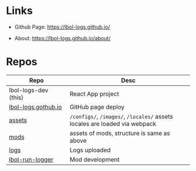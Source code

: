# Links

- Github Page: https://lbol-logs.github.io/

- About: https://lbol-logs.github.io/about/

# Repos

| Repo | Desc |
| --- | --- |
| lbol-logs-dev (this)| React App project |
| [lbol-logs.gothub.io](https://github.com/lbol-logs/lbol-logs.github.io/) | GitHub page deploy |
| [assets](https://github.com/lbol-logs/assets/) | `/configs/`, `/images/`, `/locales/` assets<br />locales are loaded via webpack |
| [mods](https://github.com/lbol-logs/mods/tree/main/docs/) | assets of mods, structure is same as above |
| [logs](https://github.com/lbol-logs/logs) | Logs uploaded |
| [lbol-run-logger](https://github.com/lbol-logs/lbol-run-logger/) | Mod development |